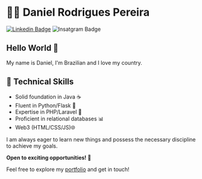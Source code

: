 # :man_technologist: Daniel Rodrigues Pereira

[![Linkedin Badge](https://img.shields.io/badge/-LinkedIn-blue?style=flat-square&logo=Linkedin&logoColor=white&link=https://www.linkedin.com/in/jose-waldir-de-paula-neto/)](linkedin.com/in/daniel-rodrigues-242893274/)
![Insatgram Badge](https://img.shields.io/badge/Instagram-E4405F?style=flat-square&logo=instagram&logoColor=white&link=https://www.instagram.com/rodrigues.daniel_/)

## Hello World 👋

My name is Daniel, I'm Brazilian and I love my country.

## 🔧 Technical Skills
- Solid foundation in Java ☕️
- Fluent in Python/Flask 🐍
- Expertise in PHP/Laravel 🚀
- Proficient in relational databases 📊
- Web3 (HTML/CSS/JS)🌐

I am always eager to learn new things and possess the necessary discipline to achieve my goals.

**Open to exciting opportunities! 🌟**

Feel free to explore my <a href="https://daniel-rodrigues.onrender.com/">portfolio</a> and get in touch!

